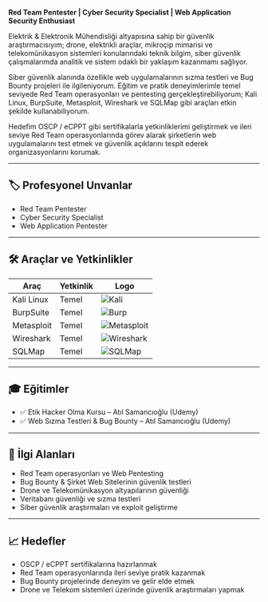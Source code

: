 **Red Team Pentester | Cyber Security Specialist | Web Application Security Enthusiast**

Elektrik & Elektronik Mühendisliği altyapısına sahip bir güvenlik araştırmacısıyım; drone, elektrikli araçlar, mikroçip mimarisi ve telekomünikasyon sistemleri konularındaki teknik bilgim, siber güvenlik çalışmalarımda analitik ve sistem odaklı bir yaklaşım kazanmamı sağlıyor.

Siber güvenlik alanında özellikle web uygulamalarının sızma testleri ve Bug Bounty projeleri ile ilgileniyorum. Eğitim ve pratik deneyimlerimle temel seviyede Red Team operasyonları ve pentesting gerçekleştirebiliyorum; Kali Linux, BurpSuite, Metasploit, Wireshark ve SQLMap gibi araçları etkin şekilde kullanabiliyorum.

Hedefim OSCP / eCPPT gibi sertifikalarla yetkinliklerimi geliştirmek ve ileri seviye Red Team operasyonlarında görev alarak şirketlerin web uygulamalarını test etmek ve güvenlik açıklarını tespit ederek organizasyonlarını korumak.

---

## 🏷️ Profesyonel Unvanlar
-  Red Team Pentester
-  Cyber Security Specialist   
-  Web Application Pentester  

---

## 🛠️ Araçlar ve Yetkinlikler
| Araç        | Yetkinlik       | Logo |
|------------|----------------|------|
| Kali Linux | Temel           | ![Kali](https://upload.wikimedia.org/wikipedia/commons/3/33/Kali_Linux_Logo.svg) |
| BurpSuite | Temel           | ![Burp](https://portswigger.net/burp/img/burp-logo.svg) |
| Metasploit | Temel          | ![Metasploit](https://upload.wikimedia.org/wikipedia/commons/4/41/Metasploit_logo.png) |
| Wireshark | Temel           | ![Wireshark](https://upload.wikimedia.org/wikipedia/commons/0/0b/Wireshark_3.0.0_Logo.svg) |
| SQLMap | Temel              | ![SQLMap](https://upload.wikimedia.org/wikipedia/commons/7/73/SQLMap_logo.png) |

---

## 🎓 Eğitimler
- ✅ Etik Hacker Olma Kursu – Atıl Samancıoğlu (Udemy)  
- ✅ Web Sızma Testleri & Bug Bounty – Atıl Samancıoğlu (Udemy)  

---

## 🎯 İlgi Alanları
- Red Team operasyonları ve Web Pentesting  
- Bug Bounty & Şirket Web Sitelerinin güvenlik testleri  
- Drone ve Telekomünikasyon altyapılarının güvenliği  
- Veritabanı güvenliği ve sızma testleri  
- Siber güvenlik araştırmaları ve exploit geliştirme

---

## 📈 Hedefler
- OSCP / eCPPT sertifikalarına hazırlanmak  
- Red Team operasyonlarında ileri seviye pratik kazanmak  
- Bug Bounty projelerinde deneyim ve gelir elde etmek  
- Drone ve Telekom sistemleri üzerinde güvenlik araştırmaları yapmak  
